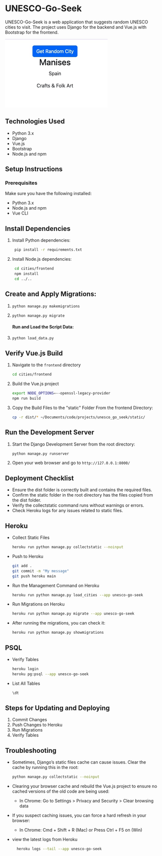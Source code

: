 # UNESCO-Go-Seek

UNESCO-Go-Seek is a web application that suggests random UNESCO cities to visit. The project uses Django for the backend and Vue.js with Bootstrap for the frontend.

![Screenshot](images/unesco-go-seek-00.jpg)

## Technologies Used

- Python 3.x
- Django
- Vue.js
- Bootstrap
- Node.js and npm

## Setup Instructions

### Prerequisites

Make sure you have the following installed:

- Python 3.x
- Node.js and npm
- Vue CLI

## Install Dependencies

1. Install Python dependencies:

   ```zsh
    pip install -r requirements.txt
   ```

2. Install Node.js dependencies:
   ```zsh
    cd cities/frontend
    npm install
    cd ../..
   ```

## Create and Apply Migrations:

1.  ```zsh
    python manage.py makemigrations
    ```

2.  ```zsh
    python manage.py migrate
    ```

    #### Run and Load the Script Data:

3.  ```zsh
    python load_data.py
    ```

## Verify Vue.js Build

1. Navigate to the `frontend` directory

   ```zsh
   cd cities/frontend
   ```

2. Build the Vue.js project

   ```zsh
   export NODE_OPTIONS=--openssl-legacy-provider
   npm run build
   ```

3. Copy the Build Files to the "static" Folder From the frontend Directory:
   ```zsh
   cp -r dist/* ~/Documents/code/projects/unesco_go_seek/static/
   ```

## Run the Development Server

1. Start the Django Development Server from the root directory:

   ```zsh
   python manage.py runserver
   ```

2. Open your web browser and go to `http://127.0.0.1:8000/`

## Deployment Checklist

- Ensure the dist folder is correctly built and contains the required files.
- Confirm the static folder in the root directory has the files copied from the dist folder.
- Verify the collectstatic command runs without warnings or errors.
- Check Heroku logs for any issues related to static files.

## Heroku

- Collect Static Files

  ```zsh
  heroku run python manage.py collectstatic --noinput
  ```

- Push to Heroku

  ```zsh
  git add .
  git commit -m "My message"
  git push heroku main
  ```

- Run the Management Command on Heroku

  ```zsh
  heroku run python manage.py load_cities --app unesco-go-seek
  ```

- Run Migrations on Heroku

  ```zsh
  heroku run python manage.py migrate --app unesco-go-seek
  ```

- After running the migrations, you can check it:

  ```zsh
  heroku run python manage.py showmigrations
  ```

## PSQL

- Verify Tables

  ```zsh
  heroku login
  heroku pg:psql --app unesco-go-seek
  ```

- List All Tables

  ```sql
  \dt
  ```

## Steps for Updating and Deploying

1. Commit Changes
2. Push Changes to Heroku
3. Run Migrations
4. Verify Tables

## Troubleshooting

- Sometimes, Django’s static files cache can cause issues. Clear the cache by running this in the root:

  ```zsh
  python manage.py collectstatic --noinput
  ```

- Clearing your browser cache and rebuild the Vue.js project to ensure no cached versions of the old code are being used:

  - In Chrome: Go to Settings > Privacy and Security > Clear browsing data

- If you suspect caching issues, you can force a hard refresh in your browser:

  - In Chrome: Cmd + Shift + R (Mac) or Press Ctrl + F5 on (Win)

- view the latest logs from Heroku
  ```zsh
    heroku logs --tail --app unesco-go-seek
  ```
